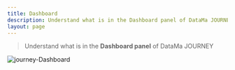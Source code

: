 ```yaml
---
title: Dashboard
description: Understand what is in the Dashboard panel of DataMa JOURNEY.
layout: page
---
```


> Understand what is in the **Dashboard panel** of DataMa JOURNEY

![journey-Dashboard]({{site.url}}{{site.baseurl}}/core_app/journey/web_application/images/Journey3.png)
